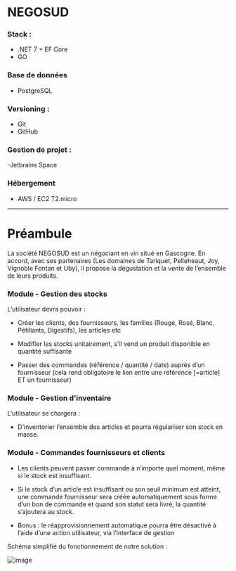 # NEGOSUD

### Stack : 
- .NET 7 + EF Core
- GO

### Base de données

- PostgreSQL

### Versioning : 

- Git
- GitHub

### Gestion de projet : 

-Jetbrains Space

### Hébergement

- AWS / EC2 T2.micro

--- 

# Préambule

La société NEGOSUD est un négociant en vin situé en Gascogne.
En accord, avec ses partenaires (Les domaines de Tariquet, Pelleheaut, Joy, Vignoble Fontan et
Uby), il propose la dégustation et la vente de l’ensemble de leurs produits.

### Module - Gestion des stocks

L’utilisateur devra pouvoir :

- Créer les clients, des fournisseurs, les familles (Rouge, Rosé, Blanc,
Pétillants, Digestifs), les articles etc

- Modifier les stocks unitairement, s’il vend un produit disponible en
quantité suffisante

- Passer des commandes (référence / quantité / date) auprès d’un
fournisseur (cela rend obligatoire le lien entre une référence [=article] ET
un fournisseur)

### Module - Gestion d’inventaire

L’utilisateur se chargera :

- D’inventorier l’ensemble des articles et pourra régulariser son stock en
masse.

### Module - Commandes fournisseurs et clients

- Les clients peuvent passer commande à n’importe quel moment, même si le stock
est insuffisant.

- Si le stock d’un article est insuffisant ou son seuil minimum est atteint, une
commande fournisseur sera créée automatiquement sous forme d’un bon de
commande et quand son statut sera livré, la quantité s’ajoutera au stock.

- Bonus : le réapprovisionnement automatique pourra être désactivé à
l’aide d’une action utilisateur, via l’interface de gestion

Schéma simplifié du fonctionnement de notre solution :

![image](https://user-images.githubusercontent.com/90383697/221852031-793428be-fad0-468d-8fcf-2a83ea8da58b.png)


